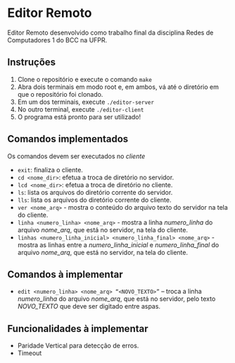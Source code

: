 # Editor Remoto
Editor Remoto desenvolvido como trabalho final da disciplina Redes de Computadores 1 do BCC na UFPR.

## Instruções
1. Clone o repositório e execute o comando `make`
2. Abra dois terminais em modo root e, em ambos, vá até o diretório em que o repositório foi clonado.
3. Em um dos terminais, execute `./editor-server`
4. No outro terminal, execute `./editor-client`
5. O programa está pronto para ser utilizado!

## Comandos implementados
Os comandos devem ser executados no _cliente_
- `exit`: finaliza o cliente.  
- `cd <nome_dir>`: efetua a troca de diretório no servidor.
- `lcd <nome_dir>`: efetua a troca de diretório no cliente.
- `ls`: lista os arquivos do diretório corrente do servidor.
- `lls`: lista os arquivos do diretório corrente do cliente.
- `ver <nome_arq>` - mostra o conteúdo do arquivo texto do servidor na tela do cliente.
- `linha <numero_linha> <nome_arq>` - mostra a linha _numero_linha_ do arquivo
_nome_arq_, que está no servidor, na tela do cliente.
- `linhas <numero_linha_inicial> <numero_linha_final> <nome_arq>` - mostra as linhas
entre a _numero_linha_inicial_ e _numero_linha_final_ do arquivo _nome_arq_, que
está no servidor, na tela do cliente.

## Comandos à implementar
- `edit <numero_linha> <nome_arq> “<NOVO_TEXTO>”` – troca a linha _numero_linha_ do
arquivo _nome_arq_, que está no servidor, pelo texto _NOVO_TEXTO_ que deve ser
digitado entre aspas.

## Funcionalidades à implementar
- Paridade Vertical para detecção de erros.
- Timeout